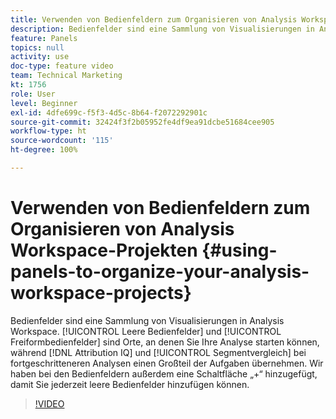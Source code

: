 ```yaml
---
title: Verwenden von Bedienfeldern zum Organisieren von Analysis Workspace-Projekten
description: Bedienfelder sind eine Sammlung von Visualisierungen in Analysis Workspace. Leere Bedienfelder und Freiformbedienfelder sind Orte, an denen Sie Ihre Analyse beginnen können, während Attribution IQ und Segmentvergleich bei fortgeschritteneren Analysen einen Großteil der Aufgaben übernehmen. Wir haben bei den Bedienfeldern außerdem eine Schaltfläche „+“ hinzugefügt, damit Sie jederzeit leere Bedienfelder hinzufügen können.
feature: Panels
topics: null
activity: use
doc-type: feature video
team: Technical Marketing
kt: 1756
role: User
level: Beginner
exl-id: 4dfe699c-f5f3-4d5c-8b64-f2072292901c
source-git-commit: 32424f3f2b05952fe4df9ea91dcbe51684cee905
workflow-type: ht
source-wordcount: '115'
ht-degree: 100%

---
```


# Verwenden von Bedienfeldern zum Organisieren von Analysis Workspace-Projekten {#using-panels-to-organize-your-analysis-workspace-projects}

Bedienfelder sind eine Sammlung von Visualisierungen in Analysis Workspace. [!UICONTROL Leere Bedienfelder] und [!UICONTROL Freiformbedienfelder] sind Orte, an denen Sie Ihre Analyse starten können, während [!DNL Attribution IQ] und [!UICONTROL Segmentvergleich] bei fortgeschritteneren Analysen einen Großteil der Aufgaben übernehmen. Wir haben bei den Bedienfeldern außerdem eine Schaltfläche „+“ hinzugefügt, damit Sie jederzeit leere Bedienfelder hinzufügen können.

>[!VIDEO](https://video.tv.adobe.com/v/23388/?quality=12)
